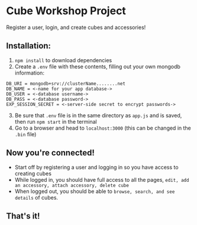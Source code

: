 Cube Workshop Project
==================

Register a user, login, and create cubes and accessories!

Installation:
------------

 1. `npm install` to download dependencies
 2. Create a `.env` file with these contents, filling out your own mongodb information:  

`DB_URI = mongodb+srv://clusterName........net`    
`DB_NAME = <-name for your app database->`    
`DB_USER = <-database username->`    
`DB_PASS = <-database password->`    
`EXP_SESSION_SECRET = <-server-side secret to encrypt passwords->`    

 3. Be sure that `.env` file is in the same directory as `app.js` and is saved, then run `npm start` in the terminal
 4. Go to a browser and head to `localhost:3000` (this can be changed in the `.bin` file)

 Now you're connected!
 -------------------
 - Start off by registering a user and logging in so you have access to creating cubes
 - While logged in, you should have full access to all the pages, `edit, add an accessory, attach accessory, delete cube`
 - When logged out, you should be able to `browse, search, and see details` of cubes.

 That's it!
 ---------